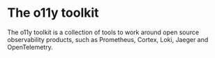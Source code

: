 # The o11y toolkit

The o11y toolkit is a collection of tools to work around open source
observability products, such as Prometheus, Cortex, Loki, Jaeger and
OpenTelemetry.
